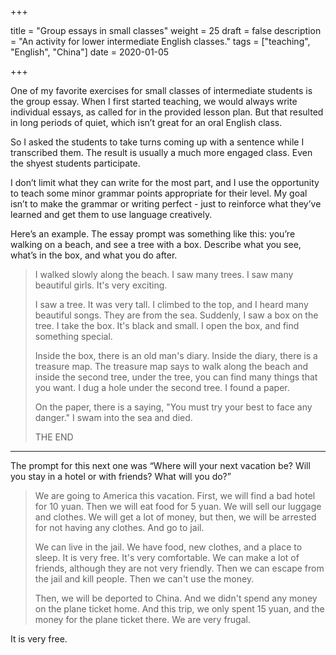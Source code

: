 +++

title = "Group essays in small classes"
weight = 25
draft = false
description = "An activity for lower intermediate English classes."
tags = ["teaching", "English", "China"]
date = 2020-01-05

+++

One of my favorite exercises for small classes of intermediate students is the group essay. When I first started teaching, we would always write individual essays, as called for in the provided lesson plan. But that resulted in long periods of quiet, which isn’t great for an oral English class.

So I asked the students to take turns coming up with a sentence while I transcribed them. The result is usually a much more engaged class. Even the shyest students participate.

I don’t limit what they can write for the most part, and I use the opportunity to teach some minor grammar points appropriate for their level. My goal isn’t to make the grammar or writing perfect - just to reinforce what they’ve learned and get them to use language creatively.

Here’s an example. The essay prompt was something like this: you’re walking on a beach, and see a tree with a box. Describe what you see, what’s in the box, and what you do after. 

> I walked slowly along the beach. I saw many trees. I saw many beautiful girls. It's very exciting.
>
> I saw a tree. It was very tall. I climbed to the top, and I heard many beautiful songs. They are from the sea. Suddenly, I saw a box on the tree. I take the box. It's black and small. I open the box, and find something special.
>
> Inside the box, there is an old man's diary. Inside the diary, there is a treasure map. The treasure map says to walk along the beach and inside the second tree, under the tree, you can find many things that you want. I dug a hole under the second tree. I found a paper.
>
> On the paper, there is a saying, "You must try your best to face any danger." I swam into the sea and died.
>
> THE END

---

The prompt for this next one was “Where will your next vacation be? Will you stay in a hotel or with friends? What will you do?”

>We are going to America this vacation. First, we will find a bad hotel for 10 yuan. Then we will eat food for 5 yuan. We will sell our luggage and clothes. We will get a lot of money, but then, we will be arrested for not having any clothes. And go to jail.
>
>We can live in the jail. We have food, new clothes, and a place to sleep. It is very free. It's very comfortable. We can make a lot of friends, although they are not very friendly. Then we can escape from the jail and kill people. Then we can't use the money.
>
>Then, we will be deported to China. And we didn't spend any money on the plane ticket home. And this trip, we only spent 15 yuan, and the money for the plane ticket there. We are very frugal.

It is very free. 